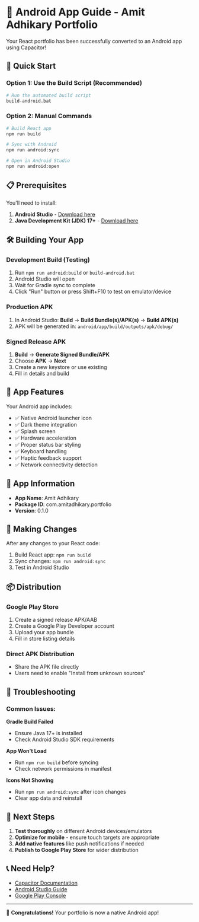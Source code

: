 # 📱 Android App Guide - Amit Adhikary Portfolio

Your React portfolio has been successfully converted to an Android app using Capacitor! 

## 🚀 Quick Start

### Option 1: Use the Build Script (Recommended)
```bash
# Run the automated build script
build-android.bat
```

### Option 2: Manual Commands
```bash
# Build React app
npm run build

# Sync with Android
npm run android:sync

# Open in Android Studio
npm run android:open
```

## 📋 Prerequisites

You'll need to install:

1. **Android Studio** - [Download here](https://developer.android.com/studio)
2. **Java Development Kit (JDK) 17+** - [Download here](https://adoptium.net/)

## 🛠️ Building Your App

### Development Build (Testing)
1. Run `npm run android:build` or `build-android.bat`
2. Android Studio will open
3. Wait for Gradle sync to complete
4. Click "Run" button or press Shift+F10 to test on emulator/device

### Production APK
1. In Android Studio: **Build** → **Build Bundle(s)/APK(s)** → **Build APK(s)**
2. APK will be generated in: `android/app/build/outputs/apk/debug/`

### Signed Release APK
1. **Build** → **Generate Signed Bundle/APK**
2. Choose **APK** → **Next**
3. Create a new keystore or use existing
4. Fill in details and build

## 🎨 App Features

Your Android app includes:
- ✅ Native Android launcher icon
- ✅ Dark theme integration
- ✅ Splash screen
- ✅ Hardware acceleration
- ✅ Proper status bar styling
- ✅ Keyboard handling
- ✅ Haptic feedback support
- ✅ Network connectivity detection

## 📱 App Information

- **App Name**: Amit Adhikary
- **Package ID**: com.amitadhikary.portfolio
- **Version**: 0.1.0

## 🔧 Making Changes

After any changes to your React code:

1. Build React app: `npm run build`
2. Sync changes: `npm run android:sync`
3. Test in Android Studio

## 📦 Distribution

### Google Play Store
1. Create a signed release APK/AAB
2. Create a Google Play Developer account
3. Upload your app bundle
4. Fill in store listing details

### Direct APK Distribution
- Share the APK file directly
- Users need to enable "Install from unknown sources"

## 🐛 Troubleshooting

### Common Issues:

**Gradle Build Failed**
- Ensure Java 17+ is installed
- Check Android Studio SDK requirements

**App Won't Load**
- Run `npm run build` before syncing
- Check network permissions in manifest

**Icons Not Showing**
- Run `npm run android:sync` after icon changes
- Clear app data and reinstall

## 🚀 Next Steps

1. **Test thoroughly** on different Android devices/emulators
2. **Optimize for mobile** - ensure touch targets are appropriate
3. **Add native features** like push notifications if needed
4. **Publish to Google Play Store** for wider distribution

## 📞 Need Help?

- [Capacitor Documentation](https://capacitorjs.com/docs)
- [Android Studio Guide](https://developer.android.com/studio/intro)
- [Google Play Console](https://play.google.com/console)

---

🎉 **Congratulations!** Your portfolio is now a native Android app! 